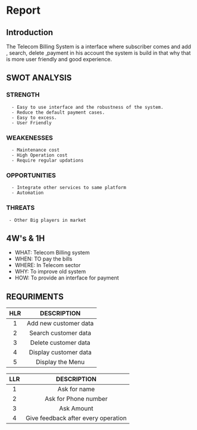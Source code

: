 # Report

## Introduction

  The Telecom Billing System is a interface where subscriber comes and add , search, delete ,payment in his account 
  the system is build in that why that is more user friendly and good experience.
  
  
## SWOT ANALYSIS

  ### STRENGTH
      - Easy to use interface and the robustness of the system.
      - Reduce the default payment cases.
      - Easy to excess.
      - User Friendly
  ### WEAKENESSES
      - Maintenance cost
      - High Operation cost
      - Require regular updations
  ### OPPORTUNITIES
      - Integrate other services to same platform
      - Automation
  ### THREATS
     - Other Big players in market


## 4W's & 1H

   - WHAT: Telecom Billing system
   - WHEN: TO pay the bills
   - WHERE: In Telecom sector
   - WHY: To improve old system
   - HOW: To provide an interface for payment


## REQURIMENTS
   
   | HLR |DESCRIPTION|
   |:----:|:--------------------------------------------------:|
   |1|Add new customer data|
   |2|Search customer data|
   |3|Delete customer data|
   |4|Display customer data|
   |5|Display the Menu|
   
   
   | LLR |DESCRIPTION|
   |:----:|:--------------------------------------------------:|
   |1|Ask for name|
   |2|Ask for Phone number|
   |3|Ask Amount |
   |4|Give feedback after every operation|

